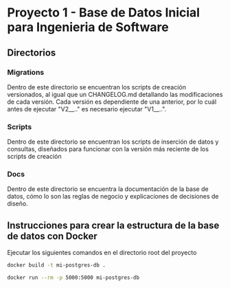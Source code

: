 # Proyecto 1 - Base de Datos Inicial para Ingenieria de Software
## Directorios
### Migrations
Dentro de este directorio se encuentran los scripts de creación versionados, al igual que un CHANGELOG.md detallando las modificaciones de cada versión. Cada versión es dependiente de una anterior, por lo cuál antes de ejecutar "V2__.." es necesario ejecutar "V1__..".
### Scripts
Dentro de este directorio se encuentran los scripts de inserción de datos y consultas, diseñados para funcionar con la versión más reciente de los scripts de creación
### Docs
Dentro de este directorio se encuentra la documentación de la base de datos, cómo lo son las reglas de negocio y explicaciones de decisiones de diseño.
## Instrucciones para crear la estructura de la base de datos con Docker
Ejecutar los siguientes comandos en el directorio root del proyecto
```bash
docker build -t mi-postgres-db .
```
```bash
docker run --rm -p 5000:5000 mi-postgres-db
```
